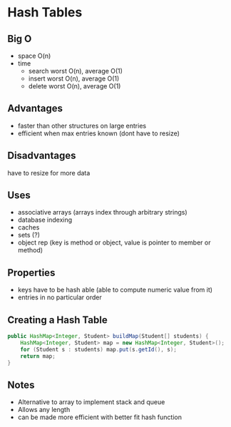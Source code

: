 # Hash Tables

## Big O

* space O(n)
* time
  * search worst O(n), average O(1)
  * insert worst O(n), average O(1)
  * delete worst O(n), average O(1)

## Advantages

* faster than other structures on large entries
* efficient when max entries known (dont have to resize)

## Disadvantages

have to resize for more data

## Uses

* associative arrays (arrays index through arbitrary strings)
* database indexing
* caches
* sets (?)
* object rep (key is method or object, value is pointer to member or method)

## Properties

* keys have to be hash able (able to compute numeric value from it)
* entries in no particular order

## Creating a Hash Table

```java
public HashMap<Integer, Student> buildMap(Student[] students) {
    HashMap<Integer, Student> map = new HashMap<Integer, Student>();
    for (Student s : students) map.put(s.getId(), s);
    return map;
}
```

## Notes

* Alternative to array to implement stack and queue
* Allows any length
* can be made more efficient with better fit hash function
